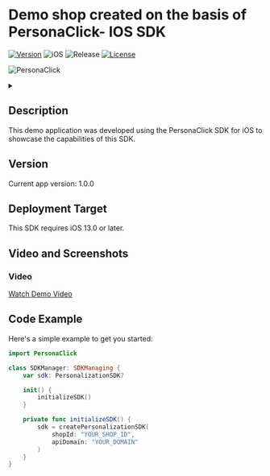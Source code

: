 # Demo shop created on the basis of PersonaClick- IOS SDK

[![Version](https://img.shields.io/cocoapods/v/PersonaClick.svg?style=flat)](https://cocoapods.org/pods/PersonaClick)
![iOS](https://img.shields.io/badge/iOS-13%2B-blue)
![Release](https://img.shields.io/badge/release-blueviolet)
[![License](https://img.shields.io/cocoapods/l/PersonaClick.svg?style=flat)](https://cocoapods.org/pods/PersonaClick)

![PersonaClick](https://github.com/user-attachments/assets/06eba2ec-d342-43a0-9ab5-bec6352490f0)

<details>
  <summary></summary>

 ![1x1](https://github.com/user-attachments/assets/895082a8-e5ea-498c-bf78-d92519ba071b)

</details>

## Description

This demo application was developed using the PersonaClick SDK for iOS to showcase the capabilities of this SDK.

## Version

Current app version: 1.0.0

## Deployment Target

This SDK requires iOS 13.0 or later.

## Video and Screenshots

### Video
[Watch Demo Video](https://github.com/user-attachments/assets/8c5bcb21-306b-4613-acde-9089cf176954)


## Code Example

Here's a simple example to get you started:

```swift
import PersonaClick

class SDKManager: SDKManaging {
    var sdk: PersonalizationSDK?

    init() {
        initializeSDK()
    }

    private func initializeSDK() {
        sdk = createPersonalizationSDK(
            shopId: "YOUR_SHOP_ID",
            apiDomain: "YOUR_DOMAIN"
        )
    }
}
